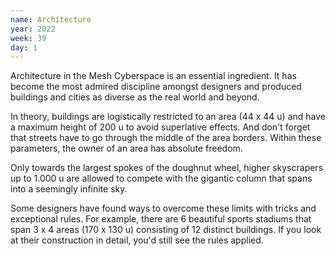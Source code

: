 ```yaml
---
name: Architecture
year: 2022
week: 39
day: 1
---
```


Architecture in the Mesh Cyberspace is an essential ingredient. It has become
the most admired discipline amongst designers and produced buildings and cities
as diverse as the real world and beyond.

In theory, buildings are logistically restricted to an area (44 x 44 u) and have
a maximum height of 200 u to avoid superlative effects. And don't forget that
streets have to go through the middle of the area borders. Within these
parameters, the owner of an area has absolute freedom.

Only towards the largest spokes of the doughnut wheel, higher skyscrapers up to
1.000 u are allowed to compete with the gigantic column that spans into a
seemingly infinite sky.

Some designers have found ways to overcome these limits with tricks and
exceptional rules. For example, there are 6 beautiful sports stadiums that span
3 x 4 areas (170 x 130 u) consisting of 12 distinct buildings. If you look at
their construction in detail, you'd still see the rules applied.

